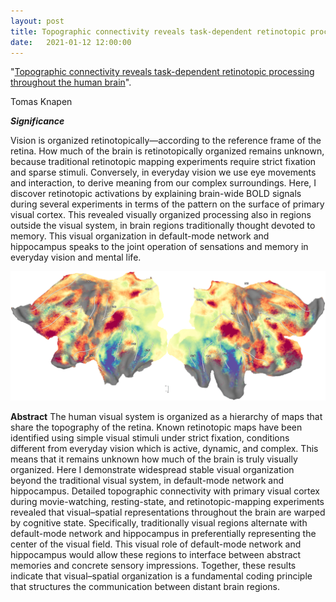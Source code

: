 ```yaml
---
layout: post
title: Topographic connectivity reveals task-dependent retinotopic processing throughout the human brain
date:   2021-01-12 12:00:00
---
```


"<a href="https://doi.org/10.1073/pnas.2017032118" target="_blank" alt="Topographic connectivity reveals task-dependent retinotopic processing throughout the human brain" >Topographic connectivity reveals task-dependent retinotopic processing throughout the human brain</a>". 

Tomas Knapen

***Significance***

Vision is organized retinotopically—according to the reference frame of the retina. How much of the brain is retinotopically organized remains unknown, because traditional retinotopic mapping experiments require strict fixation and sparse stimuli. Conversely, in everyday vision we use eye movements and interaction, to derive meaning from our complex surroundings. Here, I discover retinotopic activations by explaining brain-wide BOLD signals during several experiments in terms of the pattern on the surface of primary visual cortex. This revealed visually organized processing also in regions outside the visual system, in brain regions traditionally thought devoted to memory. This visual organization in default-mode network and hippocampus speaks to the joint operation of sensations and memory in everyday vision and mental life.

<img class="col two right" src="/img/science/999999/999999-RS-movie.png">

**Abstract** The human visual system is organized as a hierarchy of maps that share the topography of the retina. Known retinotopic maps have been identified using simple visual stimuli under strict fixation, conditions different from everyday vision which is active, dynamic, and complex. This means that it remains unknown how much of the brain is truly visually organized. Here I demonstrate widespread stable visual organization beyond the traditional visual system, in default-mode network and hippocampus. Detailed topographic connectivity with primary visual cortex during movie-watching, resting-state, and retinotopic-mapping experiments revealed that visual–spatial representations throughout the brain are warped by cognitive state. Specifically, traditionally visual regions alternate with default-mode network and hippocampus in preferentially representing the center of the visual field. This visual role of default-mode network and hippocampus would allow these regions to interface between abstract memories and concrete sensory impressions. Together, these results indicate that visual–spatial organization is a fundamental coding principle that structures the communication between distant brain regions.